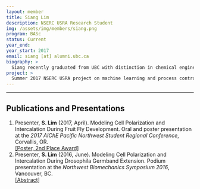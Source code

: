 ```yaml
---
layout: member
title: Siang Lim
description: NSERC USRA Research Student
img: /assets/img/members/siang.png
program: BASc
status: Current
year_end: 
year_start: 2017
email: siang [at] alumni.ubc.ca
biography: >
  Siang recently graduated from UBC with distinction in chemical engineering (minor in computer science) and was selected as a 2017 Faculty of Applied Science Rising Star. As Vice-Captain of UBC's Chem-E-Car team, he leads the software division and works closely with the team Captain and Executives in managing all team activities. He is interested in working on data analytics and software development in a chemical engineering context.
project: >
  Summer 2017 NSERC USRA project on machine learning and process control.  
---
```


<hr>
<h2> Publications and Presentations</h2>
<div class="members-publication">
	<ol>
		<li>
			Presenter, <b>S. Lim</b> (2017, April). Modeling Cell Polarization and Intercalation During Fruit Fly Development. Oral and poster presentation at the <i>2017 AIChE Pacific Northwest Student Regional Conference</i>, Corvallis, OR.
			<br>
			<a href="http://siang.ca/docs/aiche17_lim.pdf" target="_blank">[Poster, 2nd Place Award]</a>
		</li>
		<li>
			Presenter, <b>S. Lim</b> (2016, June). Modeling Cell Polarization and Intercalation During Drosophila Germband Extension. Podium presentation at the <i>Northwest Biomechanics Symposium 2016</i>, Vancouver, BC.
			<br> 
			<a href="http://siang.ca/docs/lim.pdf" target="_blank">[Abstract]</a>
		</li>
	</ol>
</div>